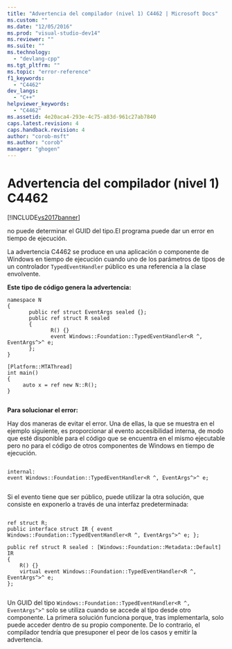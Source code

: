 ```yaml
---
title: "Advertencia del compilador (nivel 1) C4462 | Microsoft Docs"
ms.custom: ""
ms.date: "12/05/2016"
ms.prod: "visual-studio-dev14"
ms.reviewer: ""
ms.suite: ""
ms.technology: 
  - "devlang-cpp"
ms.tgt_pltfrm: ""
ms.topic: "error-reference"
f1_keywords: 
  - "C4462"
dev_langs: 
  - "C++"
helpviewer_keywords: 
  - "C4462"
ms.assetid: 4e20aca4-293e-4c75-a83d-961c27ab7840
caps.latest.revision: 4
caps.handback.revision: 4
author: "corob-msft"
ms.author: "corob"
manager: "ghogen"
---
```

# Advertencia del compilador (nivel 1) C4462
[!INCLUDE[vs2017banner](../../assembler/inline/includes/vs2017banner.md)]

no puede determinar el GUID del tipo.El programa puede dar un error en tiempo de ejecución.  
  
 La advertencia C4462 se produce en una aplicación o componente de Windows en tiempo de ejecución cuando uno de los parámetros de tipos de un controlador `TypedEventHandler` público es una referencia a la clase envolvente.  
  
 **Este tipo de código genera la advertencia:**  
  
```  
namespace N  
{  
       public ref struct EventArgs sealed {};  
       public ref struct R sealed  
       {  
              R() {}  
              event Windows::Foundation::TypedEventHandler<R ^, EventArgs^>^ e;  
       };  
}  
  
[Platform::MTAThread]  
int main()  
{  
     auto x = ref new N::R();  
}  
  
```  
  
 **Para solucionar el error:**  
  
 Hay dos maneras de evitar el error.  Una de ellas, la que se muestra en el ejemplo siguiente, es proporcionar al evento accesibilidad interna, de modo que esté disponible para el código que se encuentra en el mismo ejecutable pero no para el código de otros componentes de Windows en tiempo de ejecución.  
  
```  
  
internal:  
event Windows::Foundation::TypedEventHandler<R ^, EventArgs^>^ e;  
  
```  
  
 Si el evento tiene que ser público, puede utilizar la otra solución, que consiste en exponerlo a través de una interfaz predeterminada:  
  
```  
  
ref struct R;  
public interface struct IR { event Windows::Foundation::TypedEventHandler<R ^, EventArgs^>^ e; };  
  
public ref struct R sealed : [Windows::Foundation::Metadata::Default] IR  
{  
    R() {}  
    virtual event Windows::Foundation::TypedEventHandler<R ^, EventArgs^>^ e;  
};  
  
```  
  
 Un GUID del tipo `Windows::Foundation::TypedEventHandler<R ^, EventArgs^>^` solo se utiliza cuando se accede al tipo desde otro componente.  La primera solución funciona porque, tras implementarla, solo puede acceder dentro de su propio componente.  De lo contrario, el compilador tendría que presuponer el peor de los casos y emitir la advertencia.